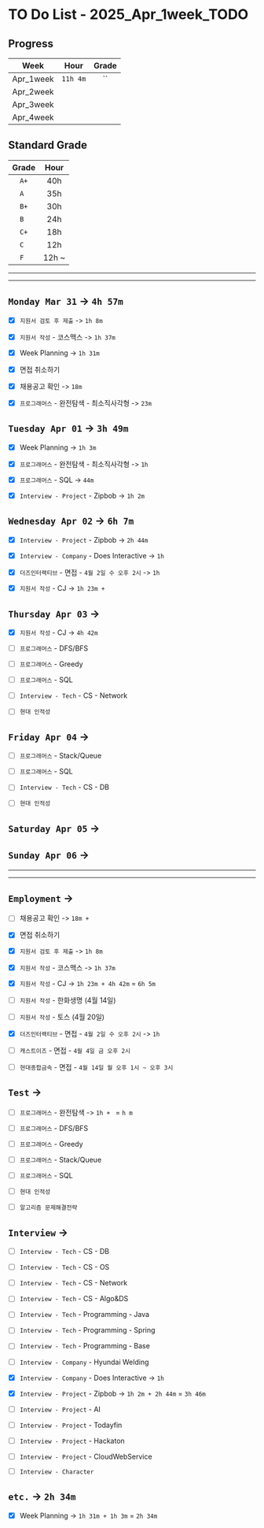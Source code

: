 # TO Do List - 2025_Apr_1week_TODO

## Progress
| Week | Hour | Grade |
|:---:|:---:|:---:|
|Apr_1week|`11h 4m`|``|
|Apr_2week|||
|Apr_3week|||
|Apr_4week|||


## Standard Grade
| Grade | Hour |
|:---:|:---:|
|`A+`|40h|
|`A `|35h|
|`B+`|30h|
|`B `|24h|
|`C+`|18h|
|`C `|12h|
|`F `|12h ~|


---
---

## `Monday Mar 31` -> `4h 57m`
- [x] `지원서 검토 후 제출` -> `1h 8m`
- [x] `지원서 작성` - 코스맥스 -> `1h 37m`
- [x] Week Planning -> `1h 31m`
- [x] 면접 취소하기
- [x] 채용공고 확인  -> `18m`
- [x] `프로그래머스` - 완전탐색 - 최소직사각형 -> `23m`


## `Tuesday Apr 01` -> `3h 49m`
- [x] Week Planning -> `1h 3m`
- [x] `프로그래머스` - 완전탐색 - 최소직사각형 -> `1h`
- [x] `프로그래머스` - SQL -> `44m`
- [x] `Interview - Project` - Zipbob -> `1h 2m`


## `Wednesday Apr 02` -> `6h 7m`
- [x] `Interview - Project` - Zipbob -> `2h 44m`
- [x] `Interview - Company` - Does Interactive -> `1h`
- [x] `더즈인터랙티브` - 면접 - `4월 2일 수 오후 2시` -> `1h`
- [x] `지원서 작성` - CJ -> `1h 23m + `


## `Thursday Apr 03` -> 
- [x] `지원서 작성` - CJ -> `4h 42m`
- [ ] `프로그래머스` - DFS/BFS
- [ ] `프로그래머스` - Greedy
- [ ] `프로그래머스` - SQL
- [ ] `Interview - Tech` - CS - Network
- [ ] `현대 인적성` 


## `Friday Apr 04` -> 
- [ ] `프로그래머스` - Stack/Queue
- [ ] `프로그래머스` - SQL
- [ ] `Interview - Tech` - CS - DB
- [ ] `현대 인적성` 


## `Saturday Apr 05` -> 



## `Sunday Apr 06` -> 


---
---
## `Employment` -> 
- [ ] 채용공고 확인 -> `18m + `
- [x] 면접 취소하기
- [x] `지원서 검토 후 제출` -> `1h 8m`
- [x] `지원서 작성` - 코스맥스 -> `1h 37m`

- [x] `지원서 작성` - CJ -> `1h 23m + 4h 42m` = `6h 5m`

- [ ] `지원서 작성` - 한화생명 (4월 14일)
- [ ] `지원서 작성` - 토스 (4월 20일)

- [x] `더즈인터랙티브` - 면접 - `4월 2일 수 오후 2시` -> `1h`
- [ ] `캐스트이즈` - 면접 - `4월 4일 금 오후 2시`
- [ ] `현대종합금속` - 면접 - `4월 14일 월 오후 1시 ~ 오후 3시`


## `Test` -> 
- [ ] `프로그래머스` - 완전탐색 -> `1h + ` = `h m`
- [ ] `프로그래머스` - DFS/BFS
- [ ] `프로그래머스` - Greedy
- [ ] `프로그래머스` - Stack/Queue
- [ ] `프로그래머스` - SQL
- [ ] `현대 인적성` 
- [ ] `알고리즘 문제해결전략`


## `Interview` -> 
- [ ] `Interview - Tech` - CS - DB
- [ ] `Interview - Tech` - CS - OS
- [ ] `Interview - Tech` - CS - Network
- [ ] `Interview - Tech` - CS - Algo&DS
- [ ] `Interview - Tech` - Programming - Java
- [ ] `Interview - Tech` - Programming - Spring
- [ ] `Interview - Tech` - Programming - Base

- [ ] `Interview - Company` - Hyundai Welding
- [x] `Interview - Company` - Does Interactive -> `1h`

- [x] `Interview - Project` - Zipbob -> `1h 2m + 2h 44m` = `3h 46m`
- [ ] `Interview - Project` - AI
- [ ] `Interview - Project` - Todayfin
- [ ] `Interview - Project` - Hackaton
- [ ] `Interview - Project` - CloudWebService

- [ ] `Interview - Character`


## `etc.` -> `2h 34m`
- [x] Week Planning -> `1h 31m + 1h 3m` = `2h 34m`


<!-- ## `Cloud Native Spring in Action` -> `0h 18m` -> `h m`
- [ ] `Cloud Native Spring in Action` - Chapter03 -->

<!-- ## `Clean Architecture` -->



